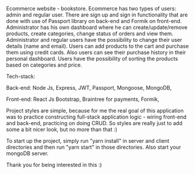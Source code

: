 Ecommerce website - bookstore.
Ecommerce has two types of users: admin and regular user.
There are sign up and sign in functionality that are done with use of Passport library on back-end and Formik on front-end.
Administrator has his own dashboard where he can create/update/remove products, create categories, change status of orders and view them.
Administrator and regular users have the possibility to change their user details (name and email).
Users can add products to the cart and purchase them using credit cards.
Also users can see their purchase history in their personal dashboard.
Users have the possibility of sorting the products based on categories and price.

Tech-stack:

  Back-end:
    Node Js,
    Express,
    JWT,
    Passport,
    Mongoose,
    MongoDB,
    
  
  Front-end:
    React Js
    Bootstrap,
    Braintree for payments,
    Formik,
    
Project styles are simple, because for me the real goal of this application was to practice constructing full-stack application logic - wiring front-end and back-end, practicing on doing CRUD. So styles are really just to add some a bit nicer look, but no more than that :)

To start up the project, simply run "yarn install" in server and client directories and then run "yarn start" in those directories. Also start your mongoDB server.

Thank you for being interested in this :)
    

